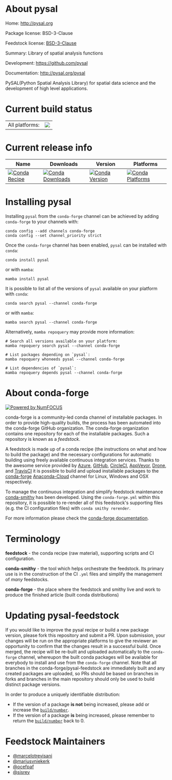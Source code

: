 About pysal
===========

Home: http://pysal.org

Package license: BSD-3-Clause

Feedstock license: [BSD-3-Clause](https://github.com/conda-forge/pysal-feedstock/blob/main/LICENSE.txt)

Summary: Library of spatial analysis functions

Development: https://github.com/pysal

Documentation: http://pysal.org/pysal

PySAL(Python Spatial Analysis Library) for spatial data science and the development of high level applications.


Current build status
====================


<table><tr><td>All platforms:</td>
    <td>
      <a href="https://dev.azure.com/conda-forge/feedstock-builds/_build/latest?definitionId=919&branchName=main">
        <img src="https://dev.azure.com/conda-forge/feedstock-builds/_apis/build/status/pysal-feedstock?branchName=main">
      </a>
    </td>
  </tr>
</table>

Current release info
====================

| Name | Downloads | Version | Platforms |
| --- | --- | --- | --- |
| [![Conda Recipe](https://img.shields.io/badge/recipe-pysal-green.svg)](https://anaconda.org/conda-forge/pysal) | [![Conda Downloads](https://img.shields.io/conda/dn/conda-forge/pysal.svg)](https://anaconda.org/conda-forge/pysal) | [![Conda Version](https://img.shields.io/conda/vn/conda-forge/pysal.svg)](https://anaconda.org/conda-forge/pysal) | [![Conda Platforms](https://img.shields.io/conda/pn/conda-forge/pysal.svg)](https://anaconda.org/conda-forge/pysal) |

Installing pysal
================

Installing `pysal` from the `conda-forge` channel can be achieved by adding `conda-forge` to your channels with:

```
conda config --add channels conda-forge
conda config --set channel_priority strict
```

Once the `conda-forge` channel has been enabled, `pysal` can be installed with `conda`:

```
conda install pysal
```

or with `mamba`:

```
mamba install pysal
```

It is possible to list all of the versions of `pysal` available on your platform with `conda`:

```
conda search pysal --channel conda-forge
```

or with `mamba`:

```
mamba search pysal --channel conda-forge
```

Alternatively, `mamba repoquery` may provide more information:

```
# Search all versions available on your platform:
mamba repoquery search pysal --channel conda-forge

# List packages depending on `pysal`:
mamba repoquery whoneeds pysal --channel conda-forge

# List dependencies of `pysal`:
mamba repoquery depends pysal --channel conda-forge
```


About conda-forge
=================

[![Powered by
NumFOCUS](https://img.shields.io/badge/powered%20by-NumFOCUS-orange.svg?style=flat&colorA=E1523D&colorB=007D8A)](https://numfocus.org)

conda-forge is a community-led conda channel of installable packages.
In order to provide high-quality builds, the process has been automated into the
conda-forge GitHub organization. The conda-forge organization contains one repository
for each of the installable packages. Such a repository is known as a *feedstock*.

A feedstock is made up of a conda recipe (the instructions on what and how to build
the package) and the necessary configurations for automatic building using freely
available continuous integration services. Thanks to the awesome service provided by
[Azure](https://azure.microsoft.com/en-us/services/devops/), [GitHub](https://github.com/),
[CircleCI](https://circleci.com/), [AppVeyor](https://www.appveyor.com/),
[Drone](https://cloud.drone.io/welcome), and [TravisCI](https://travis-ci.com/)
it is possible to build and upload installable packages to the
[conda-forge](https://anaconda.org/conda-forge) [Anaconda-Cloud](https://anaconda.org/)
channel for Linux, Windows and OSX respectively.

To manage the continuous integration and simplify feedstock maintenance
[conda-smithy](https://github.com/conda-forge/conda-smithy) has been developed.
Using the ``conda-forge.yml`` within this repository, it is possible to re-render all of
this feedstock's supporting files (e.g. the CI configuration files) with ``conda smithy rerender``.

For more information please check the [conda-forge documentation](https://conda-forge.org/docs/).

Terminology
===========

**feedstock** - the conda recipe (raw material), supporting scripts and CI configuration.

**conda-smithy** - the tool which helps orchestrate the feedstock.
                   Its primary use is in the construction of the CI ``.yml`` files
                   and simplify the management of *many* feedstocks.

**conda-forge** - the place where the feedstock and smithy live and work to
                  produce the finished article (built conda distributions)


Updating pysal-feedstock
========================

If you would like to improve the pysal recipe or build a new
package version, please fork this repository and submit a PR. Upon submission,
your changes will be run on the appropriate platforms to give the reviewer an
opportunity to confirm that the changes result in a successful build. Once
merged, the recipe will be re-built and uploaded automatically to the
`conda-forge` channel, whereupon the built conda packages will be available for
everybody to install and use from the `conda-forge` channel.
Note that all branches in the conda-forge/pysal-feedstock are
immediately built and any created packages are uploaded, so PRs should be based
on branches in forks and branches in the main repository should only be used to
build distinct package versions.

In order to produce a uniquely identifiable distribution:
 * If the version of a package **is not** being increased, please add or increase
   the [``build/number``](https://docs.conda.io/projects/conda-build/en/latest/resources/define-metadata.html#build-number-and-string).
 * If the version of a package **is** being increased, please remember to return
   the [``build/number``](https://docs.conda.io/projects/conda-build/en/latest/resources/define-metadata.html#build-number-and-string)
   back to 0.

Feedstock Maintainers
=====================

* [@marcelotrevisani](https://github.com/marcelotrevisani/)
* [@mariusvniekerk](https://github.com/mariusvniekerk/)
* [@ocefpaf](https://github.com/ocefpaf/)
* [@sjsrey](https://github.com/sjsrey/)


